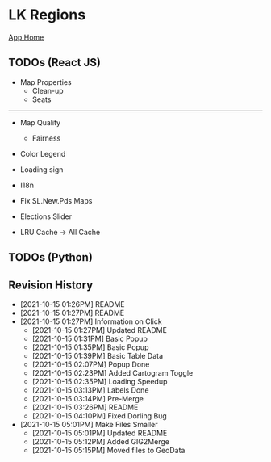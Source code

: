 # LK Regions

[App Home](https://nuuuwan.github.io/lk_regions)

## TODOs (React JS)
* Map Properties
  * Clean-up
  * Seats

---  

* Map Quality
  * Fairness

* Color Legend

* Loading sign

* I18n

* Fix SL.New.Pds Maps

* Elections Slider

* LRU Cache -> All Cache

## TODOs (Python)

## Revision History
  *  [2021-10-15 01:26PM] README
  *  [2021-10-15 01:27PM] README
* [2021-10-15 01:27PM] Information on Click
  *  [2021-10-15 01:27PM] Updated README
  *  [2021-10-15 01:31PM] Basic Popup
  *  [2021-10-15 01:35PM] Basic Popup
  *  [2021-10-15 01:39PM] Basic Table Data
  *  [2021-10-15 02:07PM] Popup Done
  *  [2021-10-15 02:23PM] Added Cartogram Toggle
  *  [2021-10-15 02:35PM] Loading Speedup
  *  [2021-10-15 03:13PM] Labels Done
  *  [2021-10-15 03:14PM] Pre-Merge
  *  [2021-10-15 03:26PM] README
  *  [2021-10-15 04:10PM] Fixed Dorling Bug
* [2021-10-15 05:01PM] Make Files Smaller
  *  [2021-10-15 05:01PM] Updated README
  *  [2021-10-15 05:12PM] Added GIG2Merge
  *  [2021-10-15 05:15PM] Moved files to GeoData
